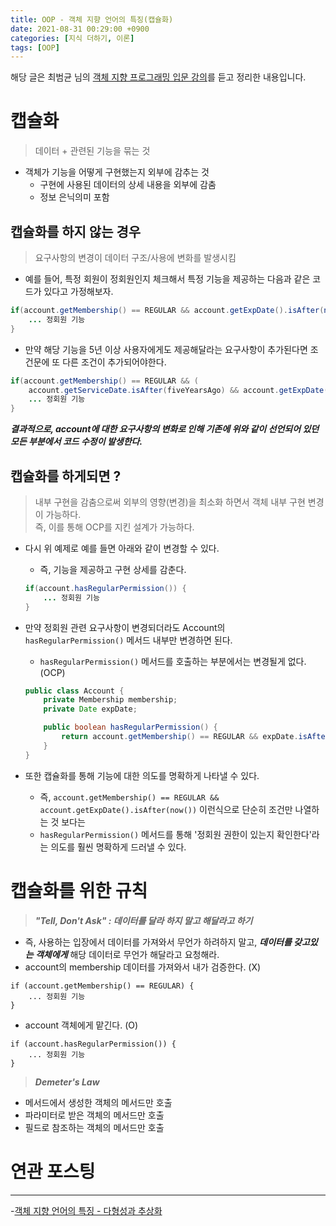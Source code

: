 ```yaml
---
title: OOP - 객체 지향 언어의 특징(캡슐화)
date: 2021-08-31 00:29:00 +0900
categories: [지식 더하기, 이론]
tags: [OOP]
---
```


해당 글은 최범균 님의 [객체 지향 프로그래밍 입문 강의](https://www.inflearn.com/course/%EA%B0%9D%EC%B2%B4-%EC%A7%80%ED%96%A5-%ED%94%84%EB%A1%9C%EA%B7%B8%EB%9E%98%EB%B0%8D-%EC%9E%85%EB%AC%B8)를 듣고 정리한 내용입니다.

# 캡슐화
> 데이터 + 관련된 기능을 묶는 것

- 객체가 기능을 어떻게 구현했는지 외부에 감추는 것
  - 구현에 사용된 데이터의 상세 내용을 외부에 감춤
  - 정보 은닉의미 포함

## 캡슐화를 하지 않는 경우
> 요구사항의 변경이 데이터 구조/사용에 변화를 발생시킴

- 예를 들어, 특정 회원이 정회원인지 체크해서 특정 기능을 제공하는 다음과 같은 코드가 있다고 가정해보자.

```java
if(account.getMembership() == REGULAR && account.getExpDate().isAfter(now())) {
    ... 정회원 기능
}
```

- 만약 해당 기능을 5년 이상 사용자에게도 제공해달라는 요구사항이 추가된다면 조건문에 또 다른 조건이 추가되어야한다.
```java
if(account.getMembership() == REGULAR && (
    account.getServiceDate.isAfter(fiveYearsAgo) && account.getExpDate().isAfter(now()))) {
    ... 정회원 기능
}
```

***결과적으로, account에 대한 요구사항의 변화로 인해 기존에 위와 같이 선언되어 있던 모든 부분에서 코드 수정이 발생한다.***

## 캡슐화를 하게되면 ?
> 내부 구현을 감춤으로써 외부의 영향(변경)을 최소화 하면서 객체 내부 구현 변경이 가능하다. <br>
> 즉, 이를 통해 OCP를 지킨 설계가 가능하다.

- 다시 위 예제로 예를 들면 아래와 같이 변경할 수 있다.
  - 즉, 기능을 제공하고 구현 상세를 감춘다.
  ```java
  if(account.hasRegularPermission()) {
      ... 정회원 기능
  }
  ```

- 만약 정회원 관련 요구사항이 변경되더라도 Account의 `hasRegularPermission()` 메서드 내부만 변경하면 된다.
  - `hasRegularPermission()` 메서드를 호출하는 부분에서는 변경될게 없다. (OCP)
  ```java
  public class Account {
      private Membership membership;
      private Date expDate;

      public boolean hasRegularPermission() {
          return account.getMembership() == REGULAR && expDate.isAfter(now());
      }
  }
  ```

- 또한 캡슐화를 통해 기능에 대한 의도를 명확하게 나타낼 수 있다.
  - 즉, `account.getMembership() == REGULAR && account.getExpDate().isAfter(now())` 이런식으로 단순히 조건만 나열하는 것 보다는
  - `hasRegularPermission()` 메서드를 통해 '정회원 권한이 있는지 확인한다'라는 의도를 훨씬 명확하게 드러낼 수 있다.

# 캡슐화를 위한 규칙
> ***"Tell, Don't Ask" : 데이터를 달라 하지 말고 해달라고 하기***

- 즉, 사용하는 입장에서 데이터를 가져와서 무언가 하려하지 말고, ***데이터를 갖고있는 객체에게*** 해당 데이터로 무언가 해달라고 요청해라.
- account의 membership 데이터를 가져와서 내가 검증한다. (X)

```
if (account.getMembership() == REGULAR) {
    ... 정회원 기능
}

```

- account 객체에게 맡긴다. (O)

```
if (account.hasRegularPermission()) {
    ... 정회원 기능
}
```

> ***Demeter's Law***

- 메서드에서 생성한 객체의 메서드만 호출
- 파라미터로 받은 객체의 메서드만 호출
- 필드로 참조하는 객체의 메서드만 호출

# 연관 포스팅
---
-[객체 지향 언어의 특징 - 다형성과 추상화](https://zz9z9.github.io/posts/abstraction/)
